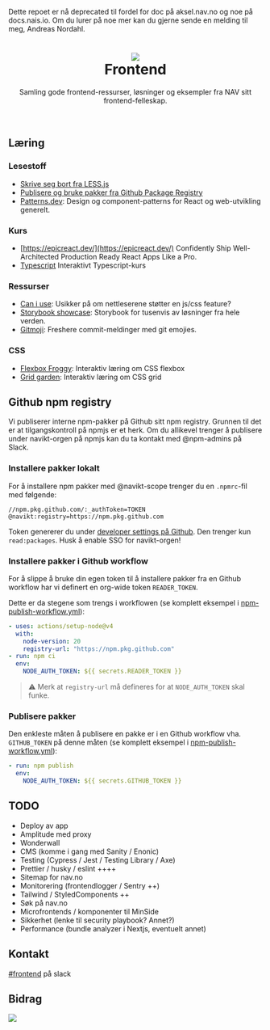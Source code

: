 Dette repoet er nå deprecated til fordel for doc på aksel.nav.no og noe på docs.nais.io. Om du lurer på noe mer kan du gjerne sende en melding til meg, Andreas Nordahl.


<h1 align="center">
    <img src="https://avatars.githubusercontent.com/u/11848947?s=164&v=4" />
    <br/>Frontend
</h1>

<div align="center">
    Samling gode frontend-ressurser, løsninger og eksempler fra NAV sitt frontend-felleskap.
</div>
<br/>
<br/>

## Læring

### Lesestoff

- [Skrive seg bort fra LESS.js](https://aksel.nav.no/blogg/bli-kvitt-less-pa-1-2-3)
- [Publisere og bruke pakker fra Github Package Registry](https://github.com/navikt/gpr-how-to)
- [Patterns.dev](https://www.patterns.dev/): Design og component-patterns for React og web-utvikling generelt.

### Kurs

- [https://epicreact.dev/](https://epicreact.dev/) Confidently Ship Well-Architected Production Ready React Apps Like a Pro.
- [Typescript](https://www.executeprogram.com/courses/typescript) Interaktivt Typescript-kurs

### Ressurser

- [Can i use](https://caniuse.com/): Usikker på om nettleserene støtter en js/css feature?
- [Storybook showcase](https://storybook.js.org/showcase/projects): Storybook for tusenvis av løsninger fra hele verden.
- [Gitmoji](https://gitmoji.dev/): Freshere commit-meldinger med git emojies.

### CSS

- [Flexbox Froggy](https://flexboxfroggy.com/): Interaktiv læring om CSS flexbox
- [Grid garden](https://cssgridgarden.com/): Interaktiv læring om CSS grid

## Github npm registry

Vi publiserer interne npm-pakker på Github sitt npm registry. Grunnen til det er at tilgangskontroll på npmjs er et herk. Om du allikevel trenger å publisere under navikt-orgen på npmjs kan du ta kontakt med @npm-admins på Slack.

### Installere pakker lokalt

For å installere npm pakker med @navikt-scope trenger du en `.npmrc`-fil med følgende:

```
//npm.pkg.github.com/:_authToken=TOKEN
@navikt:registry=https://npm.pkg.github.com
```

Token genererer du under [developer settings på Github](https://github.com/settings/tokens). Den trenger kun `read:packages`. Husk å enable SSO for navikt-orgen!

### Installere pakker i Github workflow

For å slippe å bruke din egen token til å installere pakker fra en Github workflow har vi definert en org-wide token `READER_TOKEN`.

Dette er da stegene som trengs i workflowen (se komplett eksempel i [npm-publish-workflow.yml](npm-publish-workflow.yml)):

```yml
- uses: actions/setup-node@v4
  with:
    node-version: 20
    registry-url: "https://npm.pkg.github.com"
- run: npm ci
  env:
    NODE_AUTH_TOKEN: ${{ secrets.READER_TOKEN }}
```

> :warning: Merk at `registry-url` må defineres for at `NODE_AUTH_TOKEN` skal funke.

### Publisere pakker

Den enkleste måten å publisere en pakke er i en Github workflow vha. `GITHUB_TOKEN` på denne måten (se komplett eksempel i [npm-publish-workflow.yml](npm-publish-workflow.yml)):

```yml
- run: npm publish
  env:
    NODE_AUTH_TOKEN: ${{ secrets.GITHUB_TOKEN }}
```

## TODO

- Deploy av app
- Amplitude med proxy
- Wonderwall
- CMS (komme i gang med Sanity / Enonic)
- Testing (Cypress / Jest / Testing Library / Axe)
- Prettier / husky / eslint ++++
- Sitemap for nav.no
- Monitorering (frontendlogger / Sentry ++)
- Tailwind / StyledComponents ++
- Søk på nav.no
- Microfrontends / komponenter til MinSide
- Sikkerhet (lenke til security playbook? Annet?)
- Performance (bundle analyzer i Nextjs, eventuelt annet)

## Kontakt

[#frontend](https://nav-it.slack.com/archives/C6HJFRRMY) på slack

## Bidrag

<a href="https://github.com/navikt/frontend/graphs/contributors">
  <img src="https://contrib.rocks/image?repo=navikt/frontend" />
</a>
